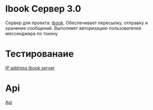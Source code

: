 # Ibook Сервер 3.0
Сервер для проекта: [ibook](https://github.com/interpreter-It/IBook-Social-Network).
Обеспечивает пересылку, отправку и хранение сообщений.
Выполняет авторизацию пользователей мессенджера по токену
# Тестированаие
[IP address Ibook server](http://134.0.115.2/)
# Api
[Api](http://134.0.115.2/docs#/)
